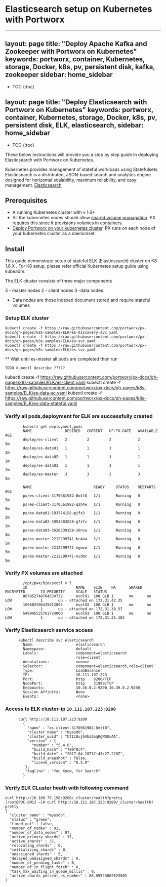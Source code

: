 
# Elasticsearch setup on Kubernetes with Portworx
---
layout: page
title: "Deploy Apache Kafka and Zookeeper with Portworx on Kubernetes"
keywords: portworx, container, Kubernetes, storage, Docker, k8s, pv, persistent disk, kafka, zookeeper
sidebar: home_sidebar
---

* TOC
{:toc}

layout: page
title: "Deploy Elasticsearch with Portworx on Kubernetes"
keywords: portworx, container, Kubernetes, storage, Docker, k8s, pv, persistent disk, ELK, elasticsearch,
sidebar: home_sidebar
---

* TOC
{:toc}

These below instructions will provide you a step by step guide in deploying Elasticsearch with Portworx on Kubernetes. 

Kubernetes provides management of stateful workloads using Statefulsets. Elasticsearch is a distributed, JSON-based search and analytics engine designed for horizontal scalability, maximum reliability, and easy management. [Elasticsearch](https://www.elastic.co/)  

## Prerequisites

-	A running Kubernetes cluster with v 1.6+ 
-	All the kubernetes nodes should allow [shared volume propagation](https://docs.portworx.com/knowledgebase/shared-mount-propogation.html). PX requires this since it provisions volumes in containers.  
-	[Deploy Portworx on your kubernetes cluster](https://docs.portworx.com/scheduler/kubernetes/install.html). PX runs on each node of your kubernetes cluster as a daemonset. 

## Install


This guide demonstrate setup of stateful ELK (Elasticsearch) cluster on K8 1.6.X . 
For K8 setup, please refer official Kubernetes setup guide using kubeadm.

The ELK cluster consists of three major components

3 - master nodes
2 - client nodes
3 -data   nodes

  - Data nodes are those indexed document stored and require stateful volumes 


### Setup ELK cluster 
```
kubectl create -f https://raw.githubusercontent.com/portworx/px-docs/gh-pages/k8s-samples/ELK/es-discovery-svc.yaml
kubectl create -f https://raw.githubusercontent.com/portworx/px-docs/gh-pages/k8s-samples/ELK/es-svc.yaml
kubectl create -f https://raw.githubusercontent.com/portworx/px-docs/gh-pages/k8s-samples/ELK/es-svc.yaml
```

** Wait until es-master all pods are completed then run

```
TODO kubectl describe ?????
```

kubectl create -f https://raw.githubusercontent.com/portworx/px-docs/gh-pages/k8s-samples/ELK/es-client.yaml
kubectl create -f https://raw.githubusercontent.com/portworx/px-docs/gh-pages/k8s-samples/ELK/es-data-sc.yaml
kubectl create -f https://raw.githubusercontent.com/portworx/px-docs/gh-pages/k8s-samples/ELK/es-data-stateful.yaml

### Verify all pods,deployment for ELK are successfully created

```
        kubectl get deployment,pods
        NAME               DESIRED   CURRENT   UP-TO-DATE   AVAILABLE   AGE
        deploy/es-client   2         2         2            2           5m
        deploy/es-data01   1         1         1            1           2m
        deploy/es-data02   1         1         1            1           2m
        deploy/es-data03   1         1         1            1           2m
        deploy/es-master   3         3         3            3           5m

        NAME                            READY     STATUS    RESTARTS   AGE
        po/es-client-3170561982-8mtt8   1/1       Running   0          5m
        po/es-client-3170561982-qsb4w   1/1       Running   0          5m
        po/es-data01-583774158-pjfs3    1/1       Running   0          2m
        po/es-data02-3053483828-g7zfv   1/1       Running   0          2m
        po/es-data03-3620239159-10ncw   1/1       Running   0          2m
        po/es-master-2212299741-bc4nw   1/1       Running   0          5m
        po/es-master-2212299741-mgwvw   1/1       Running   0          5m
        po/es-master-2212299741-nvd0x   1/1       Running   0          5m
```

### Verify PX volumes are attached
``` 
        /opt/pwx/bin/pxctl v l
        ID                      NAME    SIZE    HA      SHARED  ENCRYPTED       IO_PRIORITY     SCALE   STATUS
        807852748764534732      evol01  100 GiB 1       no      no              LOW             1       up - attached on 172.31.42.35
        109602500435512894      evol02  100 GiB 1       no      no              LOW             1       up - attached on 172.31.38.57
        549945525761724000      evol03  100 GiB 1       no      no              LOW             1       up - attached on 172.31.35.102
```

### Verify Elasticsearch service access
```
      kubectl describe svc elasticsearch
        Name:                   elasticsearch
        Namespace:              default
        Labels:                 component=elasticsearch
                                role=client
        Annotations:            <none>
        Selector:               component=elasticsearch,role=client
        Type:                   LoadBalancer
        IP:                     10.111.107.223
        Port:                   http    9200/TCP
        NodePort:               http    31999/TCP
        Endpoints:              10.36.0.2:9200,10.39.0.2:9200
        Session Affinity:       None
        Events:                 <none>
```
### Access to ELK cluster-ip ``10.111.107.223:9200``
```
      curl http://10.111.107.223:9200
        {
          "name" : "es-client-3170561982-8mtt8",
          "cluster_name" : "myesdb",
          "cluster_uuid" : "btII8ujbRbibaqRgWQUxAA",
          "version" : {
            "number" : "5.4.0",
            "build_hash" : "780f8c4",
            "build_date" : "2017-04-28T17:43:27.229Z",
            "build_snapshot" : false,
            "lucene_version" : "6.5.0"
         },
         "tagline" : "You Know, for Search"
        }
```
### Verify ELK CLuster heath with following command
```
curl http://10.100.75.158:9200/_cluster/health?pretty
[root@PDC-SM13 ~]# curl http://10.111.107.223:9200/_cluster/health?pretty
{
  "cluster_name" : "myesdb",
  "status" : “green",
  "timed_out" : false,
  "number_of_nodes" : 92,
  "number_of_data_nodes" : 87,
  "active_primary_shards" : 37,
  "active_shards" : 37,
  "relocating_shards" : 0,
  "initializing_shards" : 0,
  "unassigned_shards" : 5,
  "delayed_unassigned_shards" : 0,
  "number_of_pending_tasks" : 0,
  "number_of_in_flight_fetch" : 0,
  "task_max_waiting_in_queue_millis" : 0,
  "active_shards_percent_as_number" : 88.09523809523809
}
```


